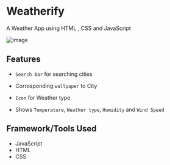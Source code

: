 # Weatherify #
A Weather App using HTML , CSS and JavaScript

![image](https://user-images.githubusercontent.com/20955511/111051345-0bcff300-845b-11eb-80ca-717a9a838e2c.png)

## Features

- `Search bar` for searching cities 

- Corrosponding `wallpaper` to City 

- `Icon` for Weather type 

- Shows `Temperature`, `Weather type`, `Humidity` and `Wind Speed`

## Framework/Tools Used

- JavaScript
- HTML
- CSS
